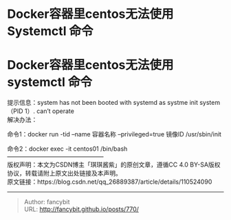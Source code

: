 # Docker容器里centos无法使用 Systemctl 命令

<div class="header"><h1 class="single-title animate__animated animate__pulse animate__faster">Docker容器里centos无法使用 systemctl 命令</h1></div>

<div class="content" id="content"><p>提示信息：system has not been booted with systemd as systme init system（PID 1）. can’t operate<br> 解决办法：</p><p>命令1：docker run -tid –name 容器名称 –privileged=true 镜像ID /usr/sbin/init</p><p>命令2：docker exec -it centos01 /bin/bash<br> ————————————————<br> 版权声明：本文为CSDN博主「琪琪酱紫」的原创文章，遵循CC 4.0 BY-SA版权协议，转载请附上原文出处链接及本声明。<br> 原文链接：https://blog.csdn.net/qq_26889387/article/details/110524090</p></div>



---

> Author: fancybit  
> URL: http://fancybit.github.io/posts/770/  


